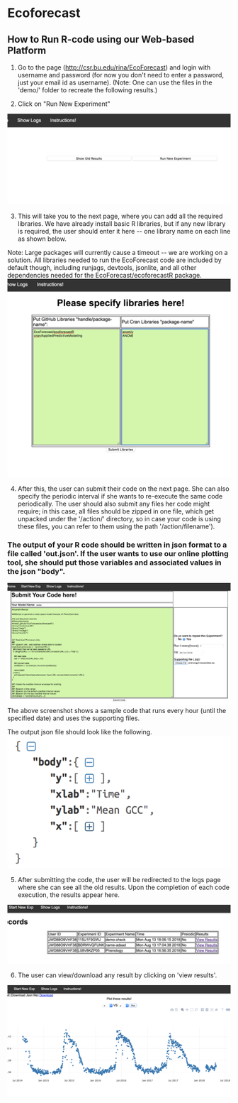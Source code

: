 # Ecoforecast


## How to Run R-code using our Web-based Platform
1. Go to the page (http://csr.bu.edu/rina/EcoForecast) and login with username and password (for now you don't need to enter a password, just your email id as username). (Note: One can use the files in the 'demo/' folder to recreate the following results.)

2. Click on "Run New Experiment"

![alt text](screenshots/home.png)

3. This will take you to the next page, where you can add all the required libraries. We have already install basic R libraries, but if any new library is required, the user should enter it here -- one library name on each line as shown below.

Note: Large packages will currently cause a timeout -- we are working on a solution. All libraries needed to run the EcoForecast code are included by default though, including runjags, devtools, jsonlite, and all other dependencies needed for the EcoForecast/ecoforecastR package.
![alt text](screenshots/libbs.png)


4. After this, the user can submit their code on the next page. She can also specify the periodic interval if she wants to re-execute the same code periodically. The user should also submit any files her code might require; in this case, all files should be zipped in one file, which get unpacked under the '/action/' directory, so in case your code is using these files, you can refer to them using the path '/action/filename').

### The output of your R code should be written in json format to a file called 'out.json'. If the user wants to use our online plotting tool, she should put those variables and associated values in the json "body".

![alt text](screenshots/code.png)
The above screenshot shows a sample code that runs every hour (until the specified date) and uses the supporting files.

The output json file should look like the following.
![alt text](screenshots/json.png)


5. After submitting the code, the user will be redirected to the logs page where she can see all the old results. Upon the completion of each code execution, the results appear here. 

![alt text](screenshots/logs.png)

6. The user can view/download any result by clicking on 'view results'.

![alt text](screenshots/results.png)
